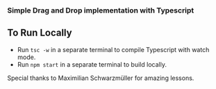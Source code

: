 ### Simple Drag and Drop implementation with Typescript

## To Run Locally
- Run `tsc -w` in a separate terminal to compile Typescript with watch mode.
- Run `npm start` in a separate terminal to build locally.

Special thanks to Maximilian Schwarzmüller for amazing lessons.
